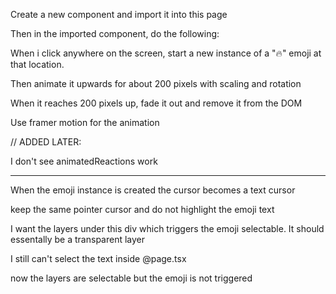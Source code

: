 Create a new component and import it into this page

Then in the imported component, do the following:

When i click anywhere on the screen, start a new instance of a "🔥" emoji at that location.

Then animate it upwards for about 200 pixels with scaling and rotation

When it reaches 200 pixels up, fade it out and remove it from the DOM

Use framer motion for the animation

// ADDED LATER:

I don't see animatedReactions work

---

When the emoji instance is created the cursor becomes a text cursor

keep the same pointer cursor and do not highlight the emoji text

I want the layers under this div which triggers the emoji selectable. It should essentally be a transparent layer

I still can't select the text inside @page.tsx

now the layers are selectable but the emoji is not triggered
